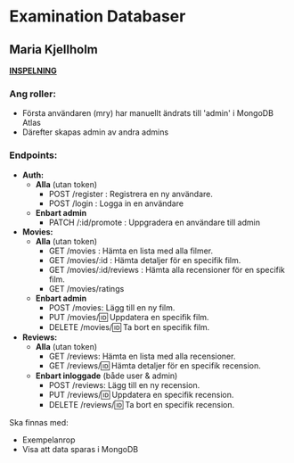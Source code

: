 # Examination Databaser
## Maria Kjellholm

**[INSPELNING](https://youtu.be/QiyBP6IPTGQ)**


 ### Ang roller:
- Första användaren (mry) har manuellt ändrats till 'admin' i MongoDB Atlas
- Därefter skapas admin av andra admins

 ### Endpoints:
 - **Auth:**
    - **Alla** (utan token)
        - POST /register : Registrera en ny användare.
        - POST /login : Logga in en användare
    - **Enbart admin**
        - PATCH /:id/promote : Uppgradera en användare till admin
- **Movies:**
    - **Alla** (utan token)
        - GET /movies : Hämta en lista med alla filmer.
        - GET /movies/:id : Hämta detaljer för en specifik film.
        - GET /movies/:id/reviews : Hämta alla recensioner för en specifik film.
        - GET /movies/ratings
    - **Enbart admin**
        - POST /movies: Lägg till en ny film.
        - PUT /movies/:id: Uppdatera en specifik film.
        - DELETE /movies/:id: Ta bort en specifik film.
- **Reviews:**
    - **Alla** (utan token)
        - GET /reviews: Hämta en lista med alla recensioner.
        - GET /reviews/:id: Hämta detaljer för en specifik recension.
    - **Enbart inloggade** (både user & admin)
        - POST /reviews: Lägg till en ny recension.
        - PUT /reviews/:id: Uppdatera en specifik recension.
        - DELETE /reviews/:id: Ta bort en specifik recension.


Ska finnas med:
- Exempelanrop
- Visa att data sparas i MongoDB